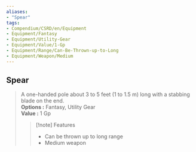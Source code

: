 ```yaml
---
aliases:
- "Spear"
tags:
- Compendium/CSRD/en/Equipment
- Equipment/Fantasy
- Equipment/Utility-Gear
- Equipment/Value/1-Gp
- Equipment/Range/Can-Be-Thrown-up-to-Long
- Equipment/Weapon/Medium
---
```


  
## Spear  
  
>A one-handed pole about 3 to 5 feet (1 to 1.5 m) long with a stabbing blade on the end.  
> **Options :** Fantasy, Utility Gear  
> **Value :** 1 Gp  
>>[!note] Features  
>> - Can be thrown up to long range  
>> - Medium weapon